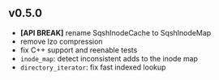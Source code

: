 ## v0.5.0

* **[API BREAK]** rename SqshInodeCache to SqshInodeMap
* remove lzo compression
* fix C++ support and reenable tests
* `inode_map`: detect inconsistent adds to the inode map
* `directory_iterator`: fix fast indexed lookup
